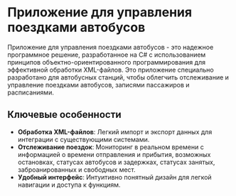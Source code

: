 # Приложение для управления поездками автобусов

Приложение для управления поездками автобусов - это надежное программное решение, разработанное на C# с использованием принципов объектно-ориентированного программирования для эффективной обработки XML-файлов. Это приложение специально разработано для автобусных станций, чтобы облегчить отслеживание и управление поездками автобусов, записями пассажиров и расписаниями.

## Ключевые особенности
- **Обработка XML-файлов**: Легкий импорт и экспорт данных для интеграции с существующими системами.
- **Отслеживание поездок**: Мониторинг в реальном времени с информацией о времени отправления и прибытия, возможных остановках, статусах автобусов и задержках, статусах занятых, заброанированных и свободных мест.
- **Удобный интерфейс**: Интуитивно понятный дизайн для легкой навигации и доступа к функциям.

